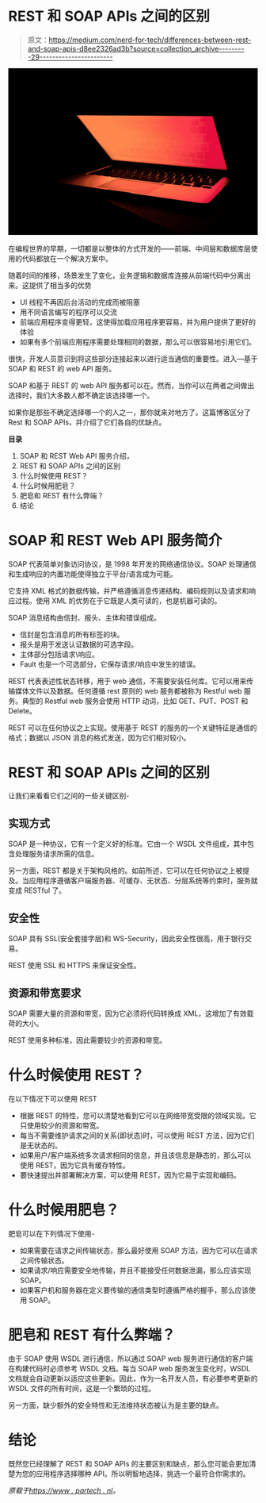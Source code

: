 # REST 和 SOAP APIs 之间的区别

> 原文：<https://medium.com/nerd-for-tech/differences-between-rest-and-soap-apis-d8ee2326ad3b?source=collection_archive---------29----------------------->

![](img/7dd890408c0d761d99e03db05b40dca7.png)

在编程世界的早期，一切都是以整体的方式开发的——前端、中间层和数据库层使用的代码都放在一个解决方案中。

随着时间的推移，场景发生了变化，业务逻辑和数据库连接从前端代码中分离出来。这提供了相当多的优势

*   UI 线程不再因后台活动的完成而被阻塞
*   用不同语言编写的程序可以交流
*   前端应用程序变得更轻，这使得加载应用程序更容易，并为用户提供了更好的体验
*   如果有多个前端应用程序需要处理相同的数据，那么可以很容易地引用它们。

很快，开发人员意识到将这些部分连接起来以进行适当通信的重要性。进入—基于 SOAP 和 REST 的 web API 服务。

SOAP 和基于 REST 的 web API 服务都可以在。然而，当你可以在两者之间做出选择时，我们大多数人都不确定该选择哪一个。

如果你是那些不确定选择哪一个的人之一，那你就来对地方了。这篇博客区分了 Rest 和 SOAP APIs，并介绍了它们各自的优缺点。

**目录**

1.  SOAP 和 REST Web API 服务介绍，
2.  REST 和 SOAP APIs 之间的区别
3.  什么时候使用 REST？
4.  什么时候用肥皂？
5.  肥皂和 REST 有什么弊端？
6.  结论

# SOAP 和 REST Web API 服务简介

SOAP 代表简单对象访问协议，是 1998 年开发的网络通信协议。SOAP 处理通信和生成响应的内置功能使得独立于平台/语言成为可能。

它支持 XML 格式的数据传输，并严格遵循消息传递结构、编码规则以及请求和响应过程。使用 XML 的优势在于它既是人类可读的，也是机器可读的。

SOAP 消息结构由信封、报头、主体和错误组成。

*   信封是包含消息的所有标签的块。
*   报头是用于发送认证数据的可选字段。
*   主体部分包括请求\响应。
*   Fault 也是一个可选部分，它保存请求/响应中发生的错误。

REST 代表表述性状态转移，用于 web 通信，不需要安装任何库。它可以用来传输媒体文件以及数据。任何遵循 rest 原则的 web 服务都被称为 Restful web 服务。典型的 Restful web 服务会使用 HTTP 动词，比如 GET、PUT、POST 和 Delete。

REST 可以在任何协议之上实现。使用基于 REST 的服务的一个关键特征是通信的格式；数据以 JSON 消息的格式发送，因为它们相对较小。

# REST 和 SOAP APIs 之间的区别

让我们来看看它们之间的一些关键区别-

## 实现方式

SOAP 是一种协议，它有一个定义好的标准。它由一个 WSDL 文件组成，其中包含处理服务请求所需的信息。

另一方面，REST 都是关于架构风格的。如前所述，它可以在任何协议之上被提及。当应用程序遵循客户端服务器、可缓存、无状态、分层系统等约束时，服务就变成 RESTful 了。

## 安全性

SOAP 具有 SSL(安全套接字层)和 WS-Security，因此安全性很高，用于银行交易。

REST 使用 SSL 和 HTTPS 来保证安全性。

## 资源和带宽要求

SOAP 需要大量的资源和带宽，因为它必须将代码转换成 XML，这增加了有效载荷的大小。

REST 使用多种标准，因此需要较少的资源和带宽。

# 什么时候使用 REST？

在以下情况下可以使用 REST

*   根据 REST 的特性，您可以清楚地看到它可以在网络带宽受限的领域实现。它只使用较少的资源和带宽。
*   每当不需要维护请求之间的关系(即状态)时，可以使用 REST 方法，因为它们是无状态的。
*   如果用户/客户端系统多次请求相同的信息，并且该信息是静态的，那么可以使用 REST，因为它具有缓存特性。
*   要快速提出并部署解决方案，可以使用 REST，因为它易于实现和编码。

# 什么时候用肥皂？

肥皂可以在下列情况下使用-

*   如果需要在请求之间传输状态，那么最好使用 SOAP 方法，因为它可以在请求之间传输状态。
*   如果请求/响应需要安全地传输，并且不能接受任何数据泄漏，那么应该实现 SOAP。
*   如果客户机和服务器在定义要传输的通信类型时遵循严格的握手，那么应该使用 SOAP。

# 肥皂和 REST 有什么弊端？

由于 SOAP 使用 WSDL 进行通信，所以通过 SOAP web 服务进行通信的客户端在构建代码时必须参考 WSDL 文档。每当 SOAP web 服务发生变化时，WSDL 文档就会自动更新以适应这些更新。因此，作为一名开发人员，有必要参考更新的 WSDL 文件的所有时间，这是一个繁琐的过程。

另一方面，缺少额外的安全特性和无法维持状态被认为是主要的缺点。

# 结论

既然您已经理解了 REST 和 SOAP APIs 的主要区别和缺点，那么您可能会更加清楚为您的应用程序选择哪种 API。所以明智地选择，挑选一个最符合你需求的。

*原载于*[*https://www . partech . nl*](https://www.partech.nl/nl/publicaties/2021/05/differences-between-rest-and-soap-apis)*。*